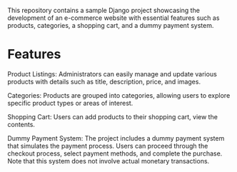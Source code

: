 This repository contains a sample Django project showcasing the development of an e-commerce website with essential features such as products, categories, a shopping cart, and a dummy payment system.

<h1>Features</h1>

Product Listings: Administrators can easily manage and update various products with details such as title, description, price, and images.

Categories: Products are grouped into categories, allowing users to explore specific product types or areas of interest.

Shopping Cart: Users can add products to their shopping cart, view the contents. 

Dummy Payment System: The project includes a dummy payment system that simulates the payment process. Users can proceed through the checkout process, select payment methods, and complete the purchase. Note that this system does not involve actual monetary transactions.

